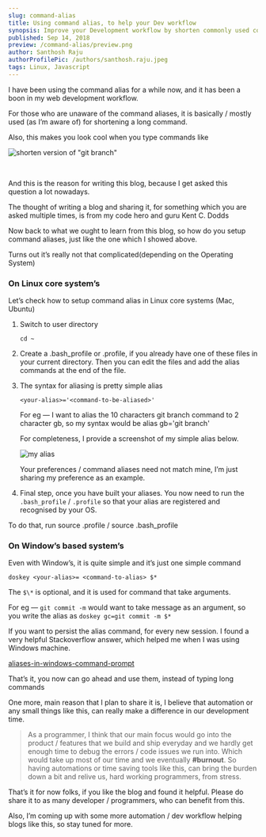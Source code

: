 ```yaml
---
slug: command-alias
title: Using command alias, to help your Dev workflow
synopsis: Improve your Development workflow by shorten commonly used commands. And save yourself from Carpal Tunnel Syndrome. Mac / Linux and Windows users can follow this step-by-step guide, very easy to setup and be done with long typings of command
published: Sep 14, 2018
preview: /command-alias/preview.png
author: Santhosh Raju
authorProfilePic: /authors/santhosh.raju.jpeg
tags: Linux, Javascript
---
```


I have been using the command alias for a while now, and it has been a boon in
my web development workflow.

For those who are unaware of the command aliases, it is basically / mostly used
(as I’m aware of) for shortening a long command.

Also, this makes you look cool when you type commands like

![shorten version of "git branch"](/command-alias/screen-1.png)

<br/>

And this is the reason for writing this blog, because I get asked this question
a lot nowadays.

The thought of writing a blog and sharing it, for something which you are asked
multiple times, is from my code hero and guru Kent C. Dodds

Now back to what we ought to learn from this blog, so how do you setup command
aliases, just like the one which I showed above.

Turns out it’s really not that complicated(depending on the Operating System)

### On Linux core system’s

Let’s check how to setup command alias in Linux core systems (Mac, Ubuntu)

1. Switch to user directory

   ```shell
   cd ~
   ```

2. Create a .bash_profile or .profile, if you already have one of these files in
   your current directory. Then you can edit the files and add the alias
   commands at the end of the file.

3. The syntax for aliasing is pretty simple alias

   ```shell
   <your-alias>='<command-to-be-aliased>'
   ```

   For eg — I want to alias the 10 characters git branch command to 2 character
   gb, so my syntax would be alias gb='git branch'

   For completeness, I provide a screenshot of my simple alias below.

   ![my alias](/command-alias/screen-2.png)

   Your preferences / command aliases need not match mine, I’m just sharing my
   preference as an example.

4. Final step, once you have built your aliases. You now need to run the
   `.bash_profile` / `.profile` so that your alias are registered and recognised
   by your OS.

To do that, run source .profile / source .bash_profile

### On Window’s based system’s

Even with Window’s, it is quite simple and it’s just one simple command

```shell
doskey <your-alias>= <command-to-alias> $*
```

The `$\*` is optional, and it is used for command that take arguments.

For eg — `git commit -m` would want to take message as an argument, so you write
the alias as `doskey gc=git commit -m $*`

If you want to persist the alias command, for every new session. I found a very
helpful Stackoverflow answer, which helped me when I was using Windows machine.

[aliases-in-windows-command-prompt](https://stackoverflow.com/questions/20530996/aliases-in-windows-command-prompt)

That’s it, you now can go ahead and use them, instead of typing long commands

One more, main reason that I plan to share it is, I believe that automation or
any small things like this, can really make a difference in our development
time.

> As a programmer, I think that our main focus would go into the product /
> features that we build and ship everyday and we hardly get enough time to
> debug the errors / code issues we run into. Which would take up most of our
> time and we eventually <b>#burnout</b>. So having automations or time saving tools
> like this, can bring the burden down a bit and relive us, hard working
> programmers, from stress.

That’s it for now folks, if you like the blog and found it helpful. Please do
share it to as many developer / programmers, who can benefit from this.

Also, I’m coming up with some more automation / dev workflow helping blogs like
this, so stay tuned for more.
